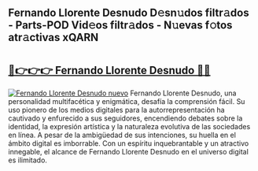 ## Fernando Llorente Desnudo D𝚎sn𝚞dos filtr𝚊dos - Parts-POD Vid𝚎os filtr𝚊dos - N𝚞evas f𝚘tos atr𝚊ctivas xQARN

# <h2><a href="http://mb5ciga.tromn.icu/?c=Fernando+Llorente+Desnudo">🔗👉👉👉 Fernando Llorente Desnudo 🔗🔗</a></h2>

[![Fernando Llorente Desnudo nuevo](https://i.imgur.com/pEAQMta.gif)](http://mb5ciga.tromn.icu/?c=Fernando+Llorente+Desnudo)
Fernando Llorente Desnudo, una personalidad multifacética y enigmática, desafía la comprensión fácil. Su uso pionero de los medios digitales para la autorrepresentación ha cautivado y enfurecido a sus seguidores, encendiendo debates sobre la identidad, la expresión artística y la naturaleza evolutiva de las sociedades en línea. A pesar de la ambigüedad de sus intenciones, su huella en el ámbito digital es imborrable. Con un espíritu inquebrantable y un atractivo innegable, el alcance de Fernando Llorente Desnudo en el universo digital es ilimitado.
